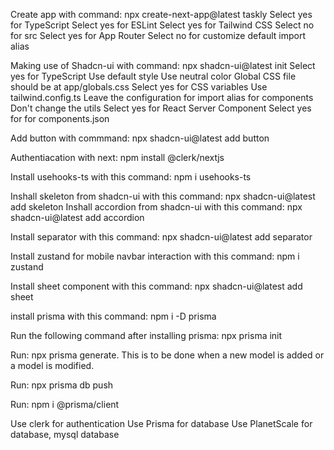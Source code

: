 Create app with command: npx create-next-app@latest taskly
Select yes for TypeScript
Select yes for ESLint
Select yes for Tailwind CSS
Select no for src
Select yes for App Router
Select no for customize default import alias 

Making use of Shadcn-ui with command: npx shadcn-ui@latest init
Select yes for TypeScript
Use default style 
Use neutral color
Global CSS file should be at app/globals.css
Select yes for CSS variables
Use tailwind.config.ts
Leave the configuration for import alias for components
Don't change the utils
Select yes for React Server Component
Select yes for for components.json

Add button with commmand: npx shadcn-ui@latest add button

Authentiacation with next: npm install @clerk/nextjs

Install usehooks-ts with this command: npm i usehooks-ts

Inshall skeleton from shadcn-ui with this command: npx shadcn-ui@latest add skeleton
Inshall accordion from shadcn-ui with this command: npx shadcn-ui@latest add accordion

Install separator with this command: npx shadcn-ui@latest add separator

Install zustand for mobile navbar interaction with this command: npm i zustand

Install sheet component with this command: npx shadcn-ui@latest add sheet

install prisma with this command: npm i -D prisma

Run the following command after installing prisma: npx prisma init

Run: npx prisma generate. This is to be done when a new model is added or a model is modified.

Run: npx prisma db push

Run: npm i @prisma/client

Use clerk for authentication
Use Prisma for database 
Use PlanetScale for database, mysql database
